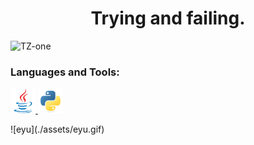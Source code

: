 <h1 align="center">
Trying and failing.
</h1>
<p align="left"> <img src="https://komarev.com/ghpvc/?username=TZ-one&label=Profile%20views&color=0e75b6&style=flat" alt="TZ-one" /> </p>

<h3 align="left">Languages and Tools:</h3>
<p align="left"> <a href="https://www.java.com" target="_blank" rel="noreferrer"> <img src="https://raw.githubusercontent.com/devicons/devicon/master/icons/java/java-original.svg" alt="java" width="40" height="40"/> </a> <a href="https://www.python.org" target="_blank" rel="noreferrer"> <img src="https://raw.githubusercontent.com/devicons/devicon/master/icons/python/python-original.svg" alt="python" width="40" height="40"/> </a> 
</p>
![eyu](./assets/eyu.gif) 
